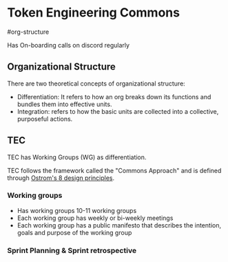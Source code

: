 # Token Engineering Commons
#org-structure

Has On-boarding calls on discord regularly

## Organizational Structure
There are two theoretical concepts of organizational structure:
* Differentiation: It refers to how an org breaks down its functions and bundles them into effective units.
* Integration: refers to how the basic units are collected into a collective, purposeful actions. 

## TEC

TEC has Working Groups (WG) as differentiation.

TEC follows the framework called the "Commons Approach" and is defined through
[Ostrom's 8 design principles](a028).

### Working groups
* Has working groups 10-11 working groups
* Each working group has weekly or bi-weekly meetings 
* Each working group has a public manifesto that describes the intention, goals and purpose
    of the working group

### Sprint Planning & Sprint retrospective

[1]: https://token-engineering-commons.gitbook.io/tec-handbook/cultural-components/organizational-structure
